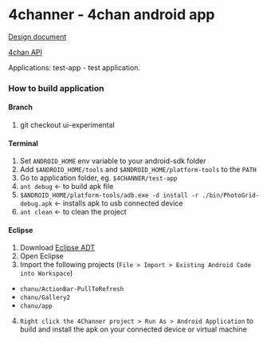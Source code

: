 4channer - 4chan android app
========

[Design document](https://docs.google.com/document/d/1hYCqC_53iYZ7e13pbmbQ3PTtUat7xwBiH4uzGpat-gM/edit#heading=h.jbxv5gqhprjt)

[4chan API](https://github.com/4chan/4chan-API)

Applications:
test-app - test application.

### How to build application
#### Branch
1.  git checkout ui-experimental

#### Terminal
1.  Set ```ANDROID_HOME``` env variable to your android-sdk folder
2.  Add ```$ANDROID_HOME/tools``` and ```$ANDROID_HOME/platform-tools``` to the ```PATH```
3.  Go to application folder, eg. ```$4CHANNER/test-app```
4.  ```ant debug```         <- to build apk file
5.  ```$ANDROID_HOME/platform-tools/adb.exe -d install -r ./bin/PhotoGrid-debug.apk```     <- installs apk to usb connected device
6.  ```ant clean```         <- to clean the project

#### Eclipse
1.  Download [Eclipse ADT](http://developer.android.com/sdk/index.html)
2.  Open Eclipse
3.  Import the following projects (```File > Import > Existing Android Code into Workspace```)
  - ```chanu/ActionBar-PullToRefresh```
  - ```chanu/Gallery2```
  - ```chanu/app```
4.  ```Right click the 4Channer project > Run As > Android Application``` to build and install the apk on your connected device or virtual machine
